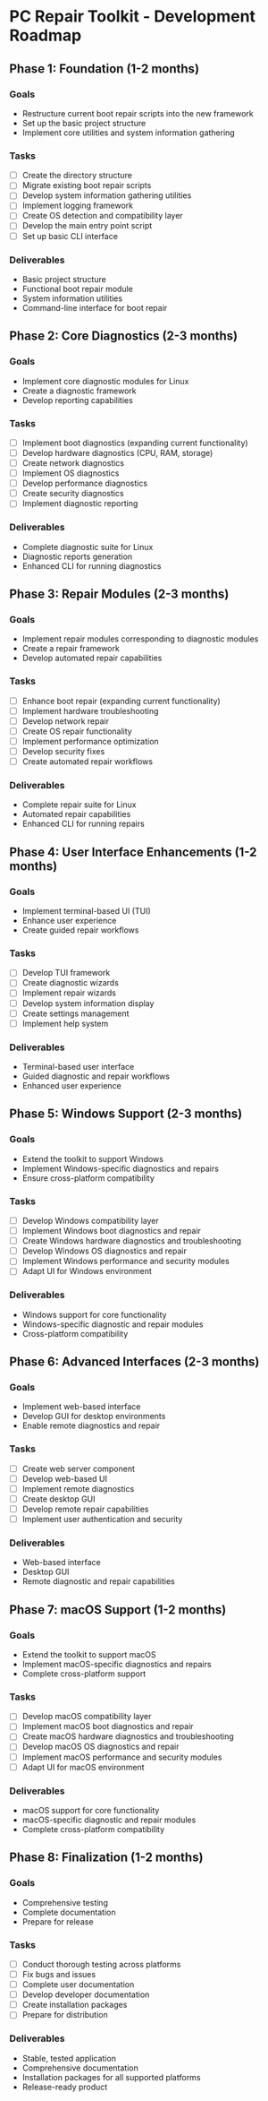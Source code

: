 # PC Repair Toolkit - Development Roadmap

## Phase 1: Foundation (1-2 months)

### Goals
- Restructure current boot repair scripts into the new framework
- Set up the basic project structure
- Implement core utilities and system information gathering

### Tasks
- [ ] Create the directory structure
- [ ] Migrate existing boot repair scripts
- [ ] Develop system information gathering utilities
- [ ] Implement logging framework
- [ ] Create OS detection and compatibility layer
- [ ] Develop the main entry point script
- [ ] Set up basic CLI interface

### Deliverables
- Basic project structure
- Functional boot repair module
- System information utilities
- Command-line interface for boot repair

## Phase 2: Core Diagnostics (2-3 months)

### Goals
- Implement core diagnostic modules for Linux
- Create a diagnostic framework
- Develop reporting capabilities

### Tasks
- [ ] Implement boot diagnostics (expanding current functionality)
- [ ] Develop hardware diagnostics (CPU, RAM, storage)
- [ ] Create network diagnostics
- [ ] Implement OS diagnostics
- [ ] Develop performance diagnostics
- [ ] Create security diagnostics
- [ ] Implement diagnostic reporting

### Deliverables
- Complete diagnostic suite for Linux
- Diagnostic reports generation
- Enhanced CLI for running diagnostics

## Phase 3: Repair Modules (2-3 months)

### Goals
- Implement repair modules corresponding to diagnostic modules
- Create a repair framework
- Develop automated repair capabilities

### Tasks
- [ ] Enhance boot repair (expanding current functionality)
- [ ] Implement hardware troubleshooting
- [ ] Develop network repair
- [ ] Create OS repair functionality
- [ ] Implement performance optimization
- [ ] Develop security fixes
- [ ] Create automated repair workflows

### Deliverables
- Complete repair suite for Linux
- Automated repair capabilities
- Enhanced CLI for running repairs

## Phase 4: User Interface Enhancements (1-2 months)

### Goals
- Implement terminal-based UI (TUI)
- Enhance user experience
- Create guided repair workflows

### Tasks
- [ ] Develop TUI framework
- [ ] Create diagnostic wizards
- [ ] Implement repair wizards
- [ ] Develop system information display
- [ ] Create settings management
- [ ] Implement help system

### Deliverables
- Terminal-based user interface
- Guided diagnostic and repair workflows
- Enhanced user experience

## Phase 5: Windows Support (2-3 months)

### Goals
- Extend the toolkit to support Windows
- Implement Windows-specific diagnostics and repairs
- Ensure cross-platform compatibility

### Tasks
- [ ] Develop Windows compatibility layer
- [ ] Implement Windows boot diagnostics and repair
- [ ] Create Windows hardware diagnostics and troubleshooting
- [ ] Develop Windows OS diagnostics and repair
- [ ] Implement Windows performance and security modules
- [ ] Adapt UI for Windows environment

### Deliverables
- Windows support for core functionality
- Windows-specific diagnostic and repair modules
- Cross-platform compatibility

## Phase 6: Advanced Interfaces (2-3 months)

### Goals
- Implement web-based interface
- Develop GUI for desktop environments
- Enable remote diagnostics and repair

### Tasks
- [ ] Create web server component
- [ ] Develop web-based UI
- [ ] Implement remote diagnostics
- [ ] Create desktop GUI
- [ ] Develop remote repair capabilities
- [ ] Implement user authentication and security

### Deliverables
- Web-based interface
- Desktop GUI
- Remote diagnostic and repair capabilities

## Phase 7: macOS Support (1-2 months)

### Goals
- Extend the toolkit to support macOS
- Implement macOS-specific diagnostics and repairs
- Complete cross-platform support

### Tasks
- [ ] Develop macOS compatibility layer
- [ ] Implement macOS boot diagnostics and repair
- [ ] Create macOS hardware diagnostics and troubleshooting
- [ ] Develop macOS OS diagnostics and repair
- [ ] Implement macOS performance and security modules
- [ ] Adapt UI for macOS environment

### Deliverables
- macOS support for core functionality
- macOS-specific diagnostic and repair modules
- Complete cross-platform compatibility

## Phase 8: Finalization (1-2 months)

### Goals
- Comprehensive testing
- Complete documentation
- Prepare for release

### Tasks
- [ ] Conduct thorough testing across platforms
- [ ] Fix bugs and issues
- [ ] Complete user documentation
- [ ] Develop developer documentation
- [ ] Create installation packages
- [ ] Prepare for distribution

### Deliverables
- Stable, tested application
- Comprehensive documentation
- Installation packages for all supported platforms
- Release-ready product
